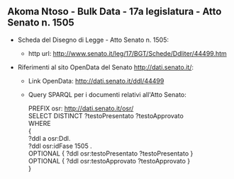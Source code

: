 ## Akoma Ntoso - Bulk Data - 17a legislatura - Atto Senato n. 1505 ##

* Scheda del Disegno di Legge - Atto Senato n. 1505:
	* http url: http://www.senato.it/leg/17/BGT/Schede/Ddliter/44499.htm

* Riferimenti al sito OpenData del Senato http://dati.senato.it/:
	* Link OpenData: http://dati.senato.it/ddl/44499
	* Query SPARQL per i documenti relativi all'Atto Senato:

        PREFIX osr: <http://dati.senato.it/osr/>  
		SELECT DISTINCT ?testoPresentato ?testoApprovato  
		WHERE  
		{  
		    ?ddl a osr:Ddl.  
		    ?ddl osr:idFase 1505 .  
		    OPTIONAL { ?ddl osr:testoPresentato ?testoPresentato }  
		    OPTIONAL { ?ddl osr:testoApprovato ?testoApprovato }  
		}
		